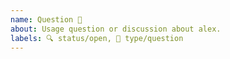 ```yaml
---
name: Question 🤔
about: Usage question or discussion about alex.
labels: 🔍 status/open, 🙋 type/question
---
```


<!--
To make it easier for us to help you, please include as much useful information
as possible.

Before opening a new issue, please search existing issues:
https://github.com/search?q=org%3Aget-alex&type=Issues

P.S. have you seen our support and contributing docs?
https://github.com/get-alex/.github/blob/main/support.md
https://github.com/get-alex/.github/blob/main/contributing.md
-->
